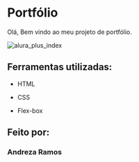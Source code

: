 # Portfólio 
Olá, Bem vindo ao meu projeto de portfólio.

![alura_plus_index](https://github.com/andrezar/portfolio/assets/109299595/3d7a6f1f-a3f2-4a2b-aa51-8f9ead0c2910)



## Ferramentas utilizadas:

* HTML

* CSS

* Flex-box

## Feito por:

### Andreza Ramos


```)
